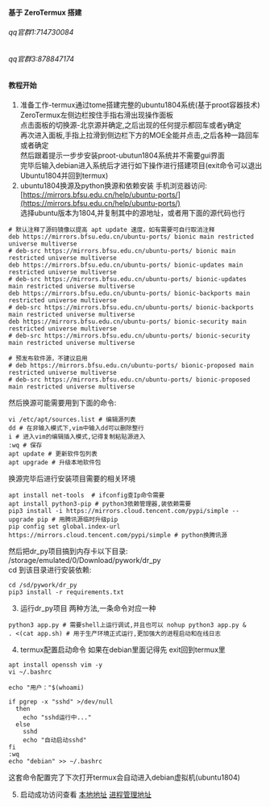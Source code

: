 #### 基于 ZeroTermux 搭建
###### qq官群1:714730084
###### qq官群3:878847174
#### 教程开始
1. 准备工作-termux通过tome搭建完整的ubuntu1804系统(基于proot容器技术)
ZeroTermux左侧边栏按住手指右滑出现操作面板  
点击面板的切换源-北京源并确定,之后出现的任何提示都回车或者y确定    
再次进入面板,手指上拉滑到侧边栏下方的MOE全能并点击,之后各种一路回车或者确定  
然后跟着提示一步步安装proot-ubutun1804系统并不需要gui界面  
完毕后输入debian进入系统后才进行如下操作进行搭建项目(exit命令可以退出Ubuntu1804并回到termux)  
2. ubuntu1804换源及python换源和依赖安装
手机浏览器访问: [https://mirrors.bfsu.edu.cn/help/ubuntu-ports/](https://mirrors.bfsu.edu.cn/help/ubuntu-ports/)  
选择ubuntu版本为1804,并复制其中的源地址，或者用下面的源代码也行  
```shell
# 默认注释了源码镜像以提高 apt update 速度，如有需要可自行取消注释
deb https://mirrors.bfsu.edu.cn/ubuntu-ports/ bionic main restricted universe multiverse
# deb-src https://mirrors.bfsu.edu.cn/ubuntu-ports/ bionic main restricted universe multiverse
deb https://mirrors.bfsu.edu.cn/ubuntu-ports/ bionic-updates main restricted universe multiverse
# deb-src https://mirrors.bfsu.edu.cn/ubuntu-ports/ bionic-updates main restricted universe multiverse
deb https://mirrors.bfsu.edu.cn/ubuntu-ports/ bionic-backports main restricted universe multiverse
# deb-src https://mirrors.bfsu.edu.cn/ubuntu-ports/ bionic-backports main restricted universe multiverse
deb https://mirrors.bfsu.edu.cn/ubuntu-ports/ bionic-security main restricted universe multiverse
# deb-src https://mirrors.bfsu.edu.cn/ubuntu-ports/ bionic-security main restricted universe multiverse

# 预发布软件源，不建议启用
# deb https://mirrors.bfsu.edu.cn/ubuntu-ports/ bionic-proposed main restricted universe multiverse
# deb-src https://mirrors.bfsu.edu.cn/ubuntu-ports/ bionic-proposed main restricted universe multiverse
```
然后换源可能需要用到下面的命令:
```shell
vi /etc/apt/sources.list # 编辑源列表
dd # 在非输入模式下,vim中输入dd可以删除整行
i # 进入vim的编辑插入模式,记得复制粘贴源进入
:wq # 保存
apt update # 更新软件包列表
apt upgrade # 升级本地软件包
```
 换源完毕后进行安装项目需要的相关环境
```shell
apt install net-tools  # ifconfig查Ip命令需要
apt install python3-pip # python3依赖管理器,装依赖需要
pip3 install -i https://mirrors.cloud.tencent.com/pypi/simple --upgrade pip # 用腾讯源临时升级pip
pip config set global.index-url https://mirrors.cloud.tencent.com/pypi/simple # python换腾讯源

```
然后把dr_py项目搞到内存卡以下目录:  
/storage/emulated/0/Download/pywork/dr_py  
cd 到该目录进行安装依赖:  
```shell
cd /sd/pywork/dr_py
pip3 install -r requirements.txt
```
3. 运行dr_py项目
两种方法,一条命令对应一种
```shell
python3 app.py # 需要shell上运行调试,并且也可以 nohup python3 app.py &
. <(cat app.sh) # 用于生产环境正式运行,更加强大的进程启动和在线日志
```
4. termux配置启动命令
如果在debian里面记得先 exit回到termux里
```shell
apt install openssh vim -y
vi ~/.bashrc

echo "用户："$(whoami)

if pgrep -x "sshd" >/dev/null
  then
    echo "sshd运行中..."
  else
    sshd
    echo "自动启动sshd"
fi
:wq
echo "debian" >> ~/.bashrc
```
这套命令配置完了下次打开termux会自动进入debian虚拟机(ubuntu1804)

5. 启动成功访问查看
[本地地址](http://localhost:5705)
[进程管理地址](http://localhost:9001)

